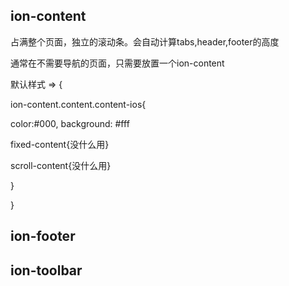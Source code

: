 ##  ion-content

占满整个页面，独立的滚动条。会自动计算tabs,header,footer的高度

通常在不需要导航的页面，只需要放置一个ion-content

默认样式 => {

  ion-content.content.content-ios{
  
  color:#000, background: #fff
  
  fixed-content{没什么用}
  
  scroll-content{没什么用}
  
  }

}

## ion-footer

## ion-toolbar
